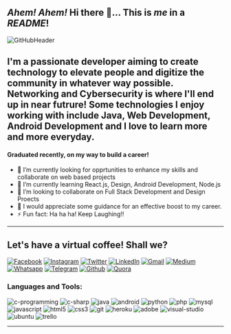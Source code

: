 ## _Ahem! Ahem!_ Hi there 👋... This is _me_ in a _README_!
![GitHubHeader](https://user-images.githubusercontent.com/33835670/91859637-51c82500-ec88-11ea-82db-d3f3aadfb75c.jpg)

## I'm a passionate developer aiming to create technology to elevate people and digitize the community in whatever way possible. Networking and Cybersecurity is where I'll end up in near futrure! Some technologies I enjoy working with include Java, Web Development, Android Development and I love to learn more and more everyday.

#### **Graduated recently, on my way to build a career!**

- 🔭 I’m currently looking for opprtunities to enhance my skills and collaborate on web based projects
- 🌱 I’m currently learning React.js, Design, Android Development, Node.js
- 👯 I’m looking to collaborate on Full Stack Development and Design Proects
- 🤔 I would appreciate some guidance for an effective boost to my career. 
- ⚡ Fun fact: Ha ha ha! Keep Laughing!!

------------------------------------------------------------------------------------------------------------------------------------------------------------------------------------------------------------------------------------------------------------------------------------------------------------------------

## Let's have a virtual coffee! Shall we?

[![Facebook][facebook]][fb]
[![Instagram][instagram]][insta]
[![Twitter][twitter]][twitr]
[![LinkedIn][linkedin]][linkdin]
[![Gmail][gmail]][gm]
[![Medium][medium]][med]
[![Whatsapp][whatsapp]][wapp]
[![Telegram][telegram]][tele]
[![Github][github]][git]
[![Quora][quora]][quo]

### Languages and Tools:

![c-programming](https://user-images.githubusercontent.com/33835670/91869597-b8067500-ec93-11ea-9ebb-20a2e9593b56.png)
![c-sharp](https://user-images.githubusercontent.com/33835670/91869593-b63cb180-ec93-11ea-9eb6-28271c47c066.png)
![java](https://user-images.githubusercontent.com/33835670/91869645-c359a080-ec93-11ea-831b-5702d5bf2a98.png)
![android](https://user-images.githubusercontent.com/33835670/91869602-b937a200-ec93-11ea-96cb-b0beb52b5327.png)
![python](https://user-images.githubusercontent.com/33835670/91869629-bf2d8300-ec93-11ea-9b3a-e50863398c3c.png)
![php](https://user-images.githubusercontent.com/33835670/91869635-bfc61980-ec93-11ea-9e40-01023d5571d1.png)
![mysql](https://user-images.githubusercontent.com/33835670/91869640-c0f74680-ec93-11ea-863e-26243d91dc00.png)
![javascript](https://user-images.githubusercontent.com/33835670/91869644-c2287380-ec93-11ea-85e6-b0abfd85b9bb.png)
![html5](https://user-images.githubusercontent.com/33835670/91869650-c3f23700-ec93-11ea-9794-9ca046e0ee84.png)
![css3](https://user-images.githubusercontent.com/33835670/91869667-c6ed2780-ec93-11ea-9eba-cd5064e7a9cd.png)
![git](https://user-images.githubusercontent.com/33835670/91869661-c6549100-ec93-11ea-8968-634939a68e8b.png)
![heroku](https://user-images.githubusercontent.com/33835670/91869657-c5236400-ec93-11ea-8ce4-3991cb2bb298.png)
![adobe](https://user-images.githubusercontent.com/33835670/91869606-ba68cf00-ec93-11ea-8d67-fa7aa9f8a31d.png)
![visual-studio](https://user-images.githubusercontent.com/33835670/91869610-bb99fc00-ec93-11ea-81a5-2c28a24caa8d.png)
![ubuntu](https://user-images.githubusercontent.com/33835670/91869618-bccb2900-ec93-11ea-9360-c9a92594e0d8.png)
![trello](https://user-images.githubusercontent.com/33835670/91869624-bdfc5600-ec93-11ea-99b2-e169a562ab1e.png)


------------------------------------------------------------------------------------------------------------------------------------------------------------------------------------------------------------------------------------------------------------------------------------------------------------------------


<!-- icons -->

[facebook]: https://i.imgur.com/peYvvOm.png
[instagram]: https://i.imgur.com/BLjackD.png
[twitter]: https://i.imgur.com/0brtl0R.png
[linkedin]: https://i.imgur.com/LAMjC1S.png
[gmail]: https://i.imgur.com/zjv7UAs.png
[medium]: https://i.imgur.com/2d4IOuR.png
[whatsapp]: https://i.imgur.com/HfUuhFm.png
[telegram]: https://i.imgur.com/K1qbgOV.png
[github]: https://i.imgur.com/xsA4OWM.png
[quora]:https://i.imgur.com/we0Qpvf.png

<!-- links to social media accounts -->

[fb]: https://www.facebook.com/SharathKumar806
[insta]: https://www.instagram.com/sharath.kumar.10.6
[twitr]: https://twitter.com/sharathkumar106
[linkdin]: https://www.linkedin.com/in/sharathkumarkr
[gm]: https://mail.google.com/mail/
[med]: https://medium.com/@whitemicrophone10
[wapp]: https://wa.link/ig436n
[tele]: https://t.me/sharathk98
[git]: http://www.github.com/sharathkumar106
[quo]: https://www.quora.com/profile/White-Microphone